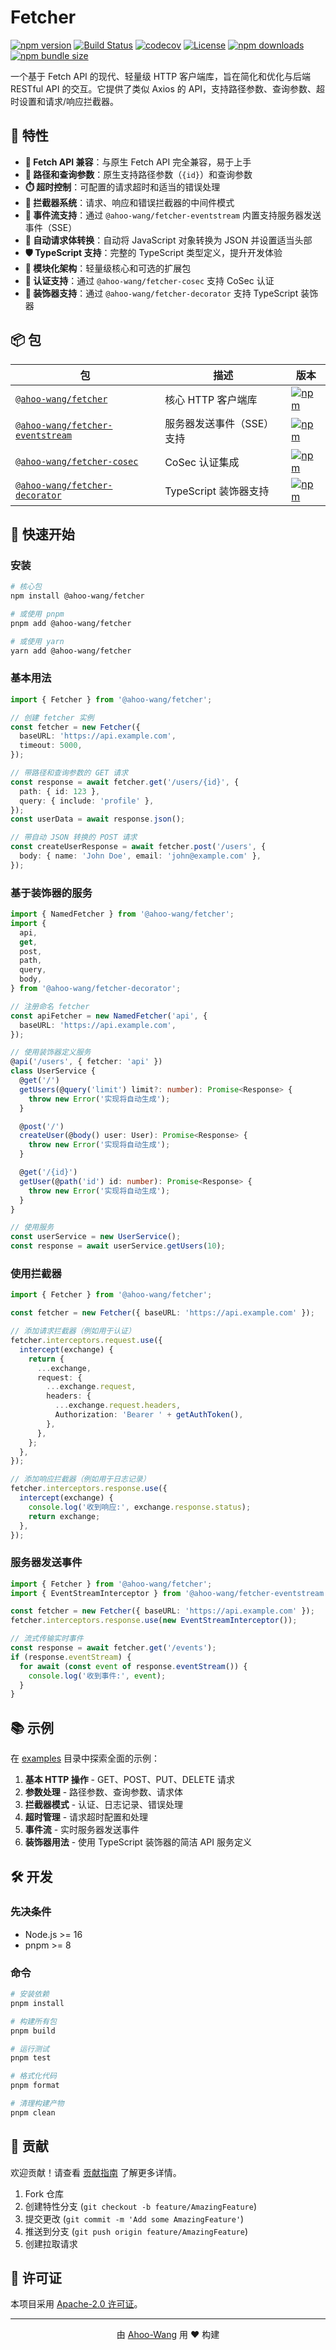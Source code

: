 # Fetcher

[![npm version](https://img.shields.io/npm/v/@ahoo-wang/fetcher.svg)](https://www.npmjs.com/package/@ahoo-wang/fetcher)
[![Build Status](https://github.com/Ahoo-Wang/fetcher/actions/workflows/ci.yml/badge.svg)](https://github.com/Ahoo-Wang/fetcher/actions)
[![codecov](https://codecov.io/gh/Ahoo-Wang/fetcher/graph/badge.svg?token=JGiWZ52CvJ)](https://codecov.io/gh/Ahoo-Wang/fetcher)
[![License](https://img.shields.io/npm/l/@ahoo-wang/fetcher.svg)](https://github.com/Ahoo-Wang/fetcher/blob/main/LICENSE)
[![npm downloads](https://img.shields.io/npm/dm/@ahoo-wang/fetcher.svg)](https://www.npmjs.com/package/@ahoo-wang/fetcher)
[![npm bundle size](https://img.shields.io/bundlephobia/minzip/%40ahoo-wang%2Ffetcher)](https://www.npmjs.com/package/@ahoo-wang/fetcher)

一个基于 Fetch API 的现代、轻量级 HTTP 客户端库，旨在简化和优化与后端 RESTful API 的交互。它提供了类似 Axios 的
API，支持路径参数、查询参数、超时设置和请求/响应拦截器。

## 🌟 特性

- **🔄 Fetch API 兼容**：与原生 Fetch API 完全兼容，易于上手
- **🧭 路径和查询参数**：原生支持路径参数（`{id}`）和查询参数
- **⏱️ 超时控制**：可配置的请求超时和适当的错误处理
- **🔗 拦截器系统**：请求、响应和错误拦截器的中间件模式
- **📡 事件流支持**：通过 `@ahoo-wang/fetcher-eventstream` 内置支持服务器发送事件（SSE）
- **🎯 自动请求体转换**：自动将 JavaScript 对象转换为 JSON 并设置适当头部
- **🛡️ TypeScript 支持**：完整的 TypeScript 类型定义，提升开发体验
- **🧩 模块化架构**：轻量级核心和可选的扩展包
- **📱 认证支持**：通过 `@ahoo-wang/fetcher-cosec` 支持 CoSec 认证
- **🎨 装饰器支持**：通过 `@ahoo-wang/fetcher-decorator` 支持 TypeScript 装饰器

## 📦 包

| 包                                                          | 描述               | 版本                                                                                                                                      |
|------------------------------------------------------------|------------------|-----------------------------------------------------------------------------------------------------------------------------------------|
| [`@ahoo-wang/fetcher`](./packages/fetcher)                 | 核心 HTTP 客户端库     | [![npm](https://img.shields.io/npm/v/@ahoo-wang/fetcher.svg)](https://www.npmjs.com/package/@ahoo-wang/fetcher)                         |
| [`@ahoo-wang/fetcher-eventstream`](./packages/eventstream) | 服务器发送事件（SSE）支持   | [![npm](https://img.shields.io/npm/v/@ahoo-wang/fetcher-eventstream.svg)](https://www.npmjs.com/package/@ahoo-wang/fetcher-eventstream) |
| [`@ahoo-wang/fetcher-cosec`](./packages/cosec)             | CoSec 认证集成       | [![npm](https://img.shields.io/npm/v/@ahoo-wang/fetcher-cosec.svg)](https://www.npmjs.com/package/@ahoo-wang/fetcher-cosec)             |
| [`@ahoo-wang/fetcher-decorator`](./packages/decorator)     | TypeScript 装饰器支持 | [![npm](https://img.shields.io/npm/v/@ahoo-wang/fetcher-decorator.svg)](https://www.npmjs.com/package/@ahoo-wang/fetcher-decorator)     |

## 🚀 快速开始

### 安装

```bash
# 核心包
npm install @ahoo-wang/fetcher

# 或使用 pnpm
pnpm add @ahoo-wang/fetcher

# 或使用 yarn
yarn add @ahoo-wang/fetcher
```

### 基本用法

```typescript
import { Fetcher } from '@ahoo-wang/fetcher';

// 创建 fetcher 实例
const fetcher = new Fetcher({
  baseURL: 'https://api.example.com',
  timeout: 5000,
});

// 带路径和查询参数的 GET 请求
const response = await fetcher.get('/users/{id}', {
  path: { id: 123 },
  query: { include: 'profile' },
});
const userData = await response.json();

// 带自动 JSON 转换的 POST 请求
const createUserResponse = await fetcher.post('/users', {
  body: { name: 'John Doe', email: 'john@example.com' },
});
```

### 基于装饰器的服务

```typescript
import { NamedFetcher } from '@ahoo-wang/fetcher';
import {
  api,
  get,
  post,
  path,
  query,
  body,
} from '@ahoo-wang/fetcher-decorator';

// 注册命名 fetcher
const apiFetcher = new NamedFetcher('api', {
  baseURL: 'https://api.example.com',
});

// 使用装饰器定义服务
@api('/users', { fetcher: 'api' })
class UserService {
  @get('/')
  getUsers(@query('limit') limit?: number): Promise<Response> {
    throw new Error('实现将自动生成');
  }

  @post('/')
  createUser(@body() user: User): Promise<Response> {
    throw new Error('实现将自动生成');
  }

  @get('/{id}')
  getUser(@path('id') id: number): Promise<Response> {
    throw new Error('实现将自动生成');
  }
}

// 使用服务
const userService = new UserService();
const response = await userService.getUsers(10);
```

### 使用拦截器

```typescript
import { Fetcher } from '@ahoo-wang/fetcher';

const fetcher = new Fetcher({ baseURL: 'https://api.example.com' });

// 添加请求拦截器（例如用于认证）
fetcher.interceptors.request.use({
  intercept(exchange) {
    return {
      ...exchange,
      request: {
        ...exchange.request,
        headers: {
          ...exchange.request.headers,
          Authorization: 'Bearer ' + getAuthToken(),
        },
      },
    };
  },
});

// 添加响应拦截器（例如用于日志记录）
fetcher.interceptors.response.use({
  intercept(exchange) {
    console.log('收到响应:', exchange.response.status);
    return exchange;
  },
});
```

### 服务器发送事件

```typescript
import { Fetcher } from '@ahoo-wang/fetcher';
import { EventStreamInterceptor } from '@ahoo-wang/fetcher-eventstream';

const fetcher = new Fetcher({ baseURL: 'https://api.example.com' });
fetcher.interceptors.response.use(new EventStreamInterceptor());

// 流式传输实时事件
const response = await fetcher.get('/events');
if (response.eventStream) {
  for await (const event of response.eventStream()) {
    console.log('收到事件:', event);
  }
}
```

## 📚 示例

在 [examples](./examples) 目录中探索全面的示例：

1. **基本 HTTP 操作** - GET、POST、PUT、DELETE 请求
2. **参数处理** - 路径参数、查询参数、请求体
3. **拦截器模式** - 认证、日志记录、错误处理
4. **超时管理** - 请求超时配置和处理
5. **事件流** - 实时服务器发送事件
6. **装饰器用法** - 使用 TypeScript 装饰器的简洁 API 服务定义

## 🛠️ 开发

### 先决条件

- Node.js >= 16
- pnpm >= 8

### 命令

```bash
# 安装依赖
pnpm install

# 构建所有包
pnpm build

# 运行测试
pnpm test

# 格式化代码
pnpm format

# 清理构建产物
pnpm clean
```

## 🤝 贡献

欢迎贡献！请查看 [贡献指南](./CONTRIBUTING.md) 了解更多详情。

1. Fork 仓库
2. 创建特性分支 (`git checkout -b feature/AmazingFeature`)
3. 提交更改 (`git commit -m 'Add some AmazingFeature'`)
4. 推送到分支 (`git push origin feature/AmazingFeature`)
5. 创建拉取请求

## 📄 许可证

本项目采用 [Apache-2.0 许可证](./LICENSE)。

---

<p align="center">
  由 <a href="https://github.com/Ahoo-Wang">Ahoo-Wang</a> 用 ❤️ 构建
</p>
